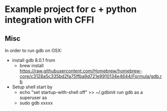 # Example project for c + python integration with CFFI


## Misc
In order to run gdb on OSX:
* install gdb 8.0.1 from
    * brew install https://raw.githubusercontent.com/Homebrew/homebrew-core/c3128a5c335bd2fa75ffba9d721e9910134e4644/Formula/gdb.rb
* Setup shell start by
    * echo "set startup-with-shell off" >> ~/.gdbinit
run gdb as a superuser as
    * sudo gdb xxxxx 